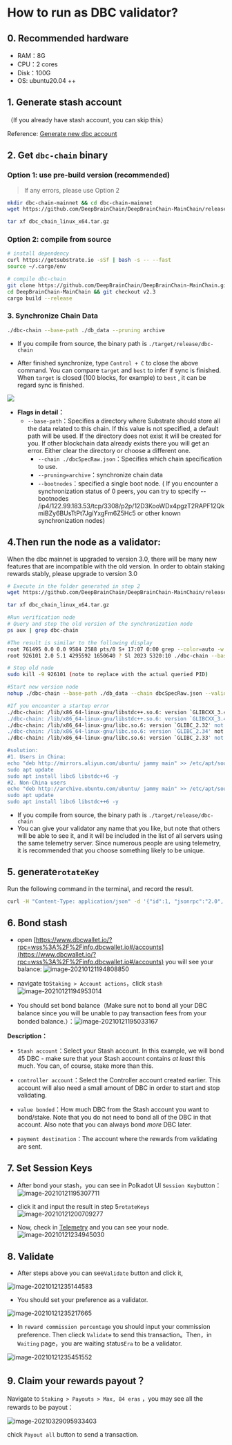# How to run as DBC validator?

## 0. Recommended hardware

- RAM：8G
- CPU：2 cores
- Disk：100G
- OS: ubuntu20.04 ++

## 1. Generate stash account

（If you already have stash account, you can skip this）

Reference: [Generate new dbc account](generate-new-account.md)

## 2. Get `dbc-chain` binary

### Option 1: use pre-build version (recommended)

> If any errors, please use Option 2

```bash
mkdir dbc-chain-mainnet && cd dbc-chain-mainnet
wget https://github.com/DeepBrainChain/DeepBrainChain-MainChain/releases/download/v2.3/dbc_chain_linux_x64.tar.gz -O dbc_chain_linux_x64.tar.gz

tar xf dbc_chain_linux_x64.tar.gz
```

### Option 2: compile from source

```bash
# install dependency
curl https://getsubstrate.io -sSf | bash -s -- --fast
source ~/.cargo/env

# compile dbc-chain
git clone https://github.com/DeepBrainChain/DeepBrainChain-MainChain.git
cd DeepBrainChain-MainChain && git checkout v2.3
cargo build --release
```

### 3. Synchronize Chain Data

```bash
./dbc-chain --base-path ./db_data --pruning archive
```

- If you compile from source, the binary path is `./target/release/dbc-chain`

- After finished synchronize, type `Control + C` to close the above command. You can compare `target` and `best` to infer if sync is finished. When `target` is closed (100 blocks, for example) to `best` , it can be regard sync is finished.

![](./assets/join_dbc_network.assets/image-20210126021938613.png)

- **Flags in detail：**
  - `--base-path`：Specifies a directory where Substrate should store all the data related to this chain. If this value is not specified, a default path will be used. If the directory does not exist it will be created for you. If other blockchain data already exists there you will get an error. Either clear the directory or choose a different one.
    - `--chain ./dbcSpecRaw.json`：Specifies which chain specification to use.
    - `--pruning=archive`：synchronize chain data
    - `--bootnodes`：specified a single boot node. ( If you encounter a synchronization status of 0 peers, you can try to specify --bootnodes /ip4/122.99.183.53/tcp/3308/p2p/12D3KooWDx4pgzT2RAPF12QkmiBZy6BUsTtPt7JgiYxgFm6Z5Hc5 or other known synchronization nodes)

## 4.Then run the node as a validator:

When the dbc mainnet is upgraded to version 3.0, there will be many new features that are incompatible with the old version. In order to obtain staking rewards stably, please upgrade to version 3.0

```bash
# Execute in the folder generated in step 2
wget https://github.com/DeepBrainChain/DeepBrainChain-MainChain/releases/download/v3.2/dbc-chain-v3.tar.gz -O dbc_chain_linux_x64.tar.gz

tar xf dbc_chain_linux_x64.tar.gz

#Run verification node
# Query and stop the old version of the synchronization node
ps aux | grep dbc-chain

#The result is similar to the following display
root 761495 0.0 0.0 9584 2588 pts/0 S+ 17:07 0:00 grep --color=auto -w dbc-chain
root 926101 2.0 5.1 4295592 1650640 ? Sl 2023 5320:10 ./dbc-chain --base-path ./db_data --port 30337 --ws-port 9948 --rpc-port 9937 --pruning archive

# Stop old node
sudo kill -9 926101 (note to replace with the actual queried PID)

#Start new version node
nohup ./dbc-chain --base-path ./db_data --chain dbcSpecRaw.json --validator --name YourNodeName 1>dbc_node.log 2>&1 &

#If you encounter a startup error
./dbc-chain: /lib/x86_64-linux-gnu/libstdc++.so.6: version `GLIBCXX_3.4.30' not found (required by ./dbc-chain)
./dbc-chain: /lib/x86_64-linux-gnu/libstdc++.so.6: version `GLIBCXX_3.4.29' not found (required by ./dbc-chain)
./dbc-chain: /lib/x86_64-linux-gnu/libc.so.6: version `GLIBC_2.32' not found (required by ./dbc-chain)
./dbc-chain: /lib/x86_64-linux-gnu/libc.so.6: version `GLIBC_2.34' not found (required by ./dbc-chain)
./dbc-chain: /lib/x86_64-linux-gnu/libc.so.6: version `GLIBC_2.33' not found (required by ./dbc-chain)

#solution:
#1. Users in China:
echo "deb http://mirrors.aliyun.com/ubuntu/ jammy main" >> /etc/apt/sources.list
sudo apt update
sudo apt install libc6 libstdc++6 -y
#2. Non-China users
echo "deb http://archive.ubuntu.com/ubuntu/ jammy main" >> /etc/apt/sources.list
sudo apt update
sudo apt install libc6 libstdc++6 -y
```

- If you compile from source, the binary path is `./target/release/dbc-chain`
- You can give your validator any name that you like, but note that others will be able to see it, and it will be included in the list of all servers using the same telemetry server. Since numerous people are using telemetry, it is recommended that you choose something likely to be unique.

## 5. generate`rotateKey`

Run the following command in the terminal, and record the result.

```bash
curl -H "Content-Type: application/json" -d '{"id":1, "jsonrpc":"2.0", "method": "author_rotateKeys", "params":[]}' http://localhost:9933
```

## 6. Bond stash

- open [https://www.dbcwallet.io/?rpc=wss%3A%2F%2Finfo.dbcwallet.io#/accounts](https://www.dbcwallet.io/?rpc=wss%3A%2F%2Finfo.dbcwallet.io#/accounts) you will see your balance: ![image-20210121194808850](./assets/join_dbc_network.assets/image-20210121194808850.png)

- navigate to`Staking > Account actions`，click `stash`![image-20210121194953014](./assets/join_dbc_network.assets/image-20210121194953014.png)

- You should set bond balance（Make sure not to bond all your DBC balance since you will be unable to pay transaction fees from your bonded balance.）：![image-20210121195033167](./assets/join_dbc_network.assets/image-20210121195033167.png)

**Description：**

- `Stash account`：Select your Stash account. In this example, we will bond 45 DBC - make sure that your Stash account contains _at least_ this much. You can, of course, stake more than this.

- `controller account`：Select the Controller account created earlier. This account will also need a small amount of DBC in order to start and stop validating.

- `value bonded`：How much DBC from the Stash account you want to bond/stake. Note that you do not need to bond all of the DBC in that account. Also note that you can always bond _more_ DBC later.

- `payment destination`：The account where the rewards from validating are sent.

## 7. Set Session Keys

- After bond your stash，you can see in Polkadot UI `Session Key`button：![image-20210121195307711](./assets/join_dbc_network.assets/image-20210121195307711.png)

- click it and input the result in step 5`rotateKeys`![image-20210121200709277](./assets/join_dbc_network.assets/image-20210121200709277.png)

- Now, check in [Telemetry](https://telemetry.polkadot.io/#list/0xd523fa2e0581f069b4f0c7b5944c21e9abc72305a08067868c91b898d1bf1dff) and you can see your node.![image-20210121234945030](./assets/join_dbc_network.assets/image-20210121234945030.png)

## 8. Validate

- After steps above you can see`Validate` button and click it,

![image-20210121235144583](./assets/join_dbc_network.assets/image-20210121235144583.png)

- You should set your preference as a validator.

![image-20210121235217665](./assets/join_dbc_network.assets/image-20210121235217665.png)

- In `reward commission percentage` you should input your commission preference. Then clieck `Validate` to send this transaction。Then，in `Waiting` page，you are waiting status`Era` to be a validator.

![image-20210121235451552](./assets/join_dbc_network.assets/image-20210121235451552.png)

## 9. Claim your rewards payout？

Navigate to `Staking > Payouts > Max, 84 eras` ，you may see all the rewards to be payout：

![image-20210329095933403](./assets/join_dbc_network.assets/image-20210329095933403.png)

chick `Payout all` button to send a transaction.
